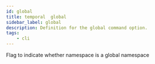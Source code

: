 ```yaml
---
id: global
title: temporal  global
sidebar_label: global
description: Definition for the global command option.
tags:
	- cli
---
```


Flag to indicate whether namespace is a global namespace

